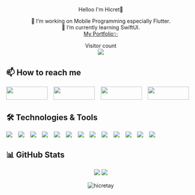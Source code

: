 ## 
<p align="center">
  Helloo I'm Hicret👋
</p>
<p align="center">
🔭 I’m working on Mobile Programming especially Flutter. <br>
🌱 I’m currently learning SwiftUI. <br>
<!-- 👯 I’m looking to collaborate people for Flutter and SwiftUI learning. <br> -->
<a href="https://hicretay.github.io/"<b>My Portfolio✨</b></a><br>
<p align='center'> 
  Visitor count<br>
  <img src="https://profile-counter.glitch.me/hicretay/count.svg" />
</p>

## 📫 How to reach me
<a href="https://www.linkedin.com/in/hicret-ay/"><img src="https://img.shields.io/badge/LinkedIn-0077B5?style=for-the-badge&logo=linkedin&logoColor=white" width="110" height="35"></a>&nbsp;&nbsp;&nbsp;
<a href="mailto:hiicretay@gmail.com"><img src="https://img.shields.io/badge/Gmail-D14836?style=for-the-badge&logo=gmail&logoColor=white" width="110" height="35"></a>&nbsp;&nbsp;&nbsp;
<a href="https://discord.com/channels/@hicrett#99"><img src="https://img.shields.io/badge/Discord-5865F2?style=for-the-badge&logo=discord&logoColor=white" width="110" height="35"></a>&nbsp;&nbsp;&nbsp;
</a>
<a href="https://medium.com/@hicretay"><img src="https://img.shields.io/badge/Medium-12100E?style=for-the-badge&logo=medium&logoColor=white" width="110" height="35"></a>&nbsp;&nbsp;&nbsp;

## 🛠 Technologies & Tools 
 <p>
       <img src="https://img.icons8.com/color/48/000000/flutter.png" /> &nbsp;&nbsp;
            <img src="https://img.icons8.com/color/48/000000/firebase.png" /> &nbsp;&nbsp;
            <img src="https://img.icons8.com/color/48/000000/dart.png" /> &nbsp;&nbsp;
            <img src="https://img.icons8.com/color/48/000000/git.png" /> &nbsp;&nbsp;
            <img src="https://img.icons8.com/color/48/000000/android-studio--v3.png" /> &nbsp;&nbsp;
            <img src="https://img.icons8.com/color/48/000000/visual-studio-code-2019.png" /> &nbsp;&nbsp;
            <img src="https://img.icons8.com/color/48/000000/c-sharp-logo-2.png"/> &nbsp;&nbsp;
            <img src="https://img.icons8.com/color/48/000000/microsoft-sql-server.png"/> &nbsp;&nbsp;
            <img src="https://img.icons8.com/color/48/000000/xcode.png"/> &nbsp;&nbsp;
            <img src="https://img.icons8.com/color/48/000000/swiftui.png"/> &nbsp;&nbsp;  
            <img src="https://img.icons8.com/external-tal-revivo-color-tal-revivo/48/000000/external-postman-is-the-only-complete-api-development-environment-logo-color-tal-revivo.png"/> &nbsp;&nbsp;
            <img src="https://img.icons8.com/fluency/48/000000/figma.png"/> &nbsp;&nbsp; 
            <img src="https://img.icons8.com/?size=50&id=Fycm8TUhWmFU&format=png"/> &nbsp;&nbsp; 
            
  
<br />
</p>

## 📊 GitHub Stats

<p align="center">
 <img src="https://github-readme-stats.vercel.app/api/top-langs/?username=hicretay&show_icons=true&count_private=false&theme=dark" width="350">
 <img src="https://github-readme-stats.vercel.app/api?username=hicretay&show_icons=true&count_private=true&theme=dark" width="350">
  
<br />

<p align="center">
   <img align="center" src="https://github-readme-streak-stats.herokuapp.com/?user=hicretay&theme=dark&count_private=true" alt="hicretay" />
</p>
<br/>

<!-- ![snake svg](https://github.com/hicretay/hicretay/blob/output/github-contribution-grid-snake.svg) -->
<!-- ![snake gif](https://github.com/hicrett/hicrett/blob/output/github-contribution-grid-snake.gif)

</p>
